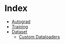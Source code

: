 # Index

* [Autograd](https://pytorch.org/tutorials/beginner/pytorch_with_examples.html)
* [Training](https://github.com/nestedsoftware/pytorch/blob/master/pytorch_mnist.py)
* [Dataset](https://pytorch.org/tutorials/beginner/data_loading_tutorial.html)
    - [Custom Dataloaders](https://stanford.edu/~shervine/blog/pytorch-how-to-generate-data-parallel)
